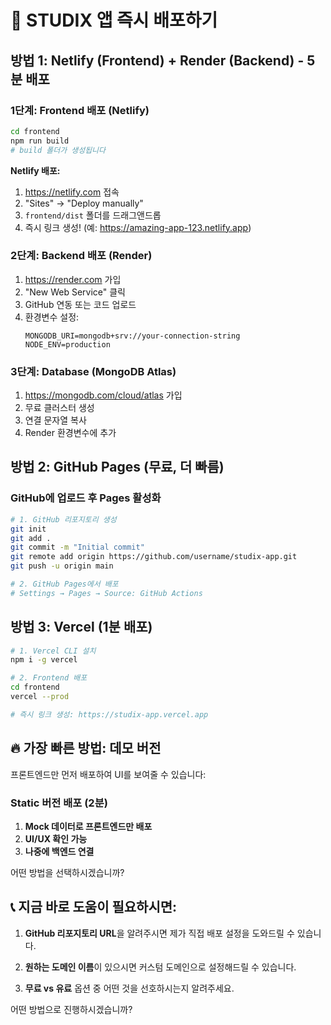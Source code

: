 # 🚀 STUDIX 앱 즉시 배포하기

## 방법 1: Netlify (Frontend) + Render (Backend) - 5분 배포

### 1단계: Frontend 배포 (Netlify)
```bash
cd frontend
npm run build
# build 폴더가 생성됩니다
```

**Netlify 배포:**
1. https://netlify.com 접속
2. "Sites" → "Deploy manually" 
3. `frontend/dist` 폴더를 드래그앤드롭
4. 즉시 링크 생성! (예: https://amazing-app-123.netlify.app)

### 2단계: Backend 배포 (Render)
1. https://render.com 가입
2. "New Web Service" 클릭
3. GitHub 연동 또는 코드 업로드
4. 환경변수 설정:
   ```
   MONGODB_URI=mongodb+srv://your-connection-string
   NODE_ENV=production
   ```

### 3단계: Database (MongoDB Atlas)
1. https://mongodb.com/cloud/atlas 가입
2. 무료 클러스터 생성
3. 연결 문자열 복사
4. Render 환경변수에 추가

## 방법 2: GitHub Pages (무료, 더 빠름)

### GitHub에 업로드 후 Pages 활성화
```bash
# 1. GitHub 리포지토리 생성
git init
git add .
git commit -m "Initial commit"
git remote add origin https://github.com/username/studix-app.git
git push -u origin main

# 2. GitHub Pages에서 배포
# Settings → Pages → Source: GitHub Actions
```

## 방법 3: Vercel (1분 배포)

```bash
# 1. Vercel CLI 설치
npm i -g vercel

# 2. Frontend 배포
cd frontend
vercel --prod

# 즉시 링크 생성: https://studix-app.vercel.app
```

## 🔥 가장 빠른 방법: 데모 버전

프론트엔드만 먼저 배포하여 UI를 보여줄 수 있습니다:

### Static 버전 배포 (2분)
1. **Mock 데이터로 프론트엔드만 배포**
2. **UI/UX 확인 가능**
3. **나중에 백엔드 연결**

어떤 방법을 선택하시겠습니까?

## 📞 지금 바로 도움이 필요하시면:

1. **GitHub 리포지토리 URL**을 알려주시면 제가 직접 배포 설정을 도와드릴 수 있습니다.

2. **원하는 도메인 이름**이 있으시면 커스텀 도메인으로 설정해드릴 수 있습니다.

3. **무료 vs 유료** 옵션 중 어떤 것을 선호하시는지 알려주세요.

어떤 방법으로 진행하시겠습니까?